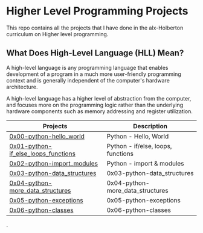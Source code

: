 # Higher Level Programming Projects
This repo contains all the projects that I have done in the alx-Holberton curriculum on Higher level programming.


## What Does High-Level Language (HLL) Mean?
A high-level language is any programming language that enables development of a program in a much more user-friendly programming context and is generally independent of the computer's hardware architecture.

A high-level language has a higher level of abstraction from the computer, and focuses more on the programming logic rather than the underlying hardware components such as memory addressing and register utilization.

| Projects | Description |
| -------- | ----------- | 
| [0x00-python-hello_world](0x00-python-hello_world) | Python - Hello, World |
| [0x01-python-if_else_loops_functions](0x01-python-if_else_loops_functions) | Python - if/else, loops, functions |
| [0x02-python-import_modules](0x02-python-import_modules) | Python - import & modules | 
| [0x03-python-data_structures](0x03-python-data_structures) | 0x03-python-data_structures | 
| [0x04-python-more_data_structures](0x04-python-more_data_structures) | 0x04-python-more_data_structures | 
| [0x05-python-exceptions](0x05-python-exceptions) | 0x05-python-exceptions | 
| [0x06-python-classes](0x06-python-classes) | 0x06-python-classes | 
.
